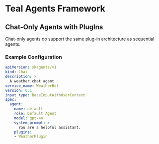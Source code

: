 # Teal Agents Framework
## Chat-Only Agents with PlugIns
Chat-only agents do support the same plug-in architecture as sequential agents.

### Example Configuration

```yaml
apiVersion: skagents/v1
kind: Chat
description: >
  A weather chat agent
service_name: WeatherBot
version: 0.1
input_type: BaseInputWithUserContext
spec:
  agent:
    name: default
    role: Default Agent
    model: gpt-4o
    system_prompt: >
      You are a helpful assistant.
    plugins:
    - WeatherPlugin
```